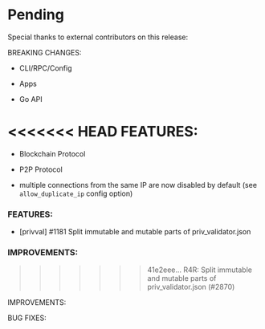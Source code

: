 # Pending

Special thanks to external contributors on this release:

BREAKING CHANGES:

* CLI/RPC/Config

* Apps

* Go API

<<<<<<< HEAD
FEATURES:
=======
* Blockchain Protocol

* P2P Protocol
- multiple connections from the same IP are now disabled by default (see `allow_duplicate_ip` config option)

### FEATURES:
- [privval] \#1181 Split immutable and mutable parts of priv_validator.json

### IMPROVEMENTS:
>>>>>>> 41e2eee... R4R: Split immutable and mutable parts of priv_validator.json (#2870)

IMPROVEMENTS:

BUG FIXES:
